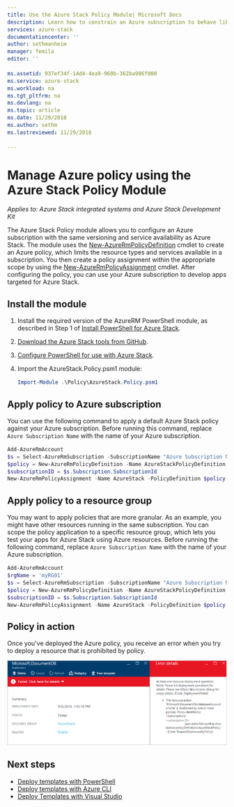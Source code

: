 ```yaml
---
title: Use the Azure Stack Policy Module| Microsoft Docs
description: Learn how to constrain an Azure subscription to behave like an Azure Stack subscription
services: azure-stack
documentationcenter: ''
author: sethmanheim
manager: femila
editor: ''

ms.assetid: 937ef34f-14d4-4ea9-960b-362ba986f000
ms.service: azure-stack
ms.workload: na
ms.tgt_pltfrm: na
ms.devlang: na
ms.topic: article
ms.date: 11/29/2018
ms.author: sethm
ms.lastreviewed: 11/29/2018

---
```

# Manage Azure policy using the Azure Stack Policy Module

*Applies to: Azure Stack integrated systems and Azure Stack Development Kit*

The Azure Stack Policy module allows you to configure an Azure subscription with the same versioning and service availability as Azure Stack. The module uses the [New-AzureRmPolicyDefinition](/powershell/module/azurerm.resources/new-azurermpolicydefinition) cmdlet to create an Azure policy, which limits the resource types and services available in a subscription. You then create a policy assignment within the appropriate scope by using the [New-AzureRmPolicyAssignment](/powershell/module/azurerm.resources/new-azurermpolicyassignment) cmdlet. After configuring the policy, you can use your Azure subscription to develop apps targeted for Azure Stack.

## Install the module

1. Install the required version of the AzureRM PowerShell module, as described in Step 1 of [Install PowerShell for Azure Stack](azure-stack-powershell-install.md).
2. [Download the Azure Stack tools from GitHub](azure-stack-powershell-download.md).
3. [Configure PowerShell for use with Azure Stack](azure-stack-powershell-configure-user.md).
4. Import the AzureStack.Policy.psm1 module:

    ```powershell
    Import-Module .\Policy\AzureStack.Policy.psm1
    ```

## Apply policy to Azure subscription

You can use the following command to apply a default Azure Stack policy against your Azure subscription. Before running this command, replace `Azure Subscription Name` with the name of your Azure subscription.

```powershell
Add-AzureRmAccount
$s = Select-AzureRmSubscription -SubscriptionName "Azure Subscription Name"
$policy = New-AzureRmPolicyDefinition -Name AzureStackPolicyDefinition -Policy (Get-AzsPolicy)
$subscriptionID = $s.Subscription.SubscriptionId
New-AzureRmPolicyAssignment -Name AzureStack -PolicyDefinition $policy -Scope /subscriptions/$subscriptionID

```

## Apply policy to a resource group

You may want to apply policies that are more granular. As an example, you might have other resources running in the same subscription. You can scope the policy application to a specific resource group, which lets you test your apps for Azure Stack using Azure resources. Before running the following command, replace `Azure Subscription Name` with the name of your Azure subscription.

```powershell
Add-AzureRmAccount
$rgName = 'myRG01'
$s = Select-AzureRmSubscription -SubscriptionName "Azure Subscription Name"
$policy = New-AzureRmPolicyDefinition -Name AzureStackPolicyDefinition -Policy (Get-AzsPolicy)
$subscriptionID = $s.Subscription.SubscriptionId
New-AzureRmPolicyAssignment -Name AzureStack -PolicyDefinition $policy -Scope /subscriptions/$subscriptionID/resourceGroups/$rgName
```

## Policy in action

Once you've deployed the Azure policy, you receive an error when you try to deploy a resource that is prohibited by policy.

![Result of resource deployment failure because of policy constraint](./media/azure-stack-policy-module/image1.png)

## Next steps

* [Deploy templates with PowerShell](azure-stack-deploy-template-powershell.md)
* [Deploy templates with Azure CLI](azure-stack-deploy-template-command-line.md)
* [Deploy Templates with Visual Studio](azure-stack-deploy-template-visual-studio.md)
